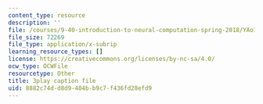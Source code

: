 ```yaml
---
content_type: resource
description: ''
file: /courses/9-40-introduction-to-neural-computation-spring-2018/YAo1sd4kuOQ_captions.vtt
file_size: 72269
file_type: application/x-subrip
learning_resource_types: []
license: https://creativecommons.org/licenses/by-nc-sa/4.0/
ocw_type: OCWFile
resourcetype: Other
title: 3play caption file
uid: 8882c74d-d8d9-404b-b9c7-f436fd28efd9
---
```


